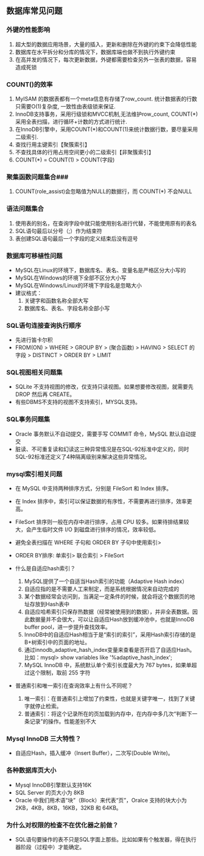 ## 数据库常见问题 ##

### <b>外键的性能影响</b> ###

1. 超大型的数据应用场景，大量的插入，更新和删除在外键的约束下会降低性能
2. 数据库在水平拆分和分库的情况下，数据库端也做不到执行外键约束
3. 在高并发的情况下，每次更新数据，外键都需要检查另外一张表的数据，容易造成死锁

### <b>COUNT()的效率</b> ###
1. MyISAM 的数据表都有一个meta信息有存储了row_count. 统计数据表的行数只需要O(1)复杂度, 一致性由表级锁来保证.
2. InnoDB支持事务，采用行级锁和MVCC机制,无法维护row_count, COUNT(*)采用全表扫描，进行循环+计数的方式进行统计.
3. 在InnoDB引擎中，采用COUNT(*)和COUNT(1)来统计数据行数，要尽量采用二级索引.
4. 查找行用主键索引【聚簇索引】
5. 不查找具体的行用占用空间更小的二级索引【非聚簇索引】
6. COUNT(*) = COUNT(1) > COUNT(字段)

### <b>聚集函数问题集合</b>###
1. COUNT(role_assist)会忽略值为NULL的数据行，而 COUNT(*) 不会NULL

### <b>语法问题集合</b> ###
1. 使用表的别名，在查询字段中就只能使用别名进行代替，不能使用原有的表名
2. SQL语句最后以分号（;）作为结束符
3. 表创建SQL语句最后一个字段的定义结束后没有逗号

### <b>数据库可移植性问题</b> ###
- MySQL在Linux的环境下，数据库名、表名、变量名是严格区分大小写的 
- MySQL在Windows的环境下全部不区分大小写
- MySQL在Windows/Linux的环境下字段名是忽略大小
- 建议格式：
    1. 关键字和函数名称全部大写
    2. 数据库名、表名、字段名称全部小写

### <b>SQL语句连接查询执行顺序</b> ###
- 先进行笛卡尔积
- FROM(ON) > WHERE > GROUP BY > (聚合函数) > HAVING > SELECT 的字段 > DISTINCT > ORDER BY > LIMIT

### <b>SQL视图相关问题集</b> ###
- SQLite 不支持视图的修改，仅支持只读视图。如果想要修改视图，就需要先 DROP 然后再 CREATE。
- 有些DBMS不支持的视图不支持索引，MYSQL支持。

### <b>SQL事务问题集</b> ###
- Oracle 事务默认不自动提交，需要手写 COMMIT 命令，MySQL 默认自动提交
- 脏读、不可重复读和幻读这三种异常情况是在SQL-92标准中定义的，同时SQL-92标准还定义了4种隔离级别来解决这些异常情况。

### <b>mysql索引相关问题</b> ###
- 在 MySQL 中支持两种排序方式，分别是 FileSort 和 Index 排序。
- 在 Index 排序中，索引可以保证数据的有序性，不需要再进行排序，效率更高。
- FileSort 排序则一般在内存中进行排序，占用 CPU 较多。如果待排结果较大，会产生临时文件 I/O 到磁盘进行排序的情况，效率较低。
- 避免全表扫描在 WHERE 子句和 ORDER BY 子句中使用索引>
- ORDER BY排序: 单索引> 联合索引 > FileSort
- 什么是自适应hash索引？
    1. MySQL提供了一个自适当Hash索引的功能（Adaptive Hash index）
    2. 自适应指的是不需要人工来制定，而是系统根据情况来自动完成的
    3. 某个数据经常会访问到，当满足一定条件的时候，就会将这个数据页的地址存放到Hash表中
    4. 自适应哈希索引只保存热数据（经常被使用到的数据），并非全表数据。因此数据量并不会很大，可以让自适应Hash放到缓冲池中，也就是InnoDB buffer pool，进一步提升查找效率。
    5. InnoDB中的自适应Hash相当于是“索引的索引”，采用Hash索引存储的是B+树索引中的页面的地址。
    6. 通过innodb_adaptive_hash_index变量来查看是否开启了自适应Hash。比如：mysql> show variables like '%adaptive_hash_index';
    7. MySQL InnoDB 中，系统默认单个索引长度最大为 767 bytes，如果单超过这个限制，取前 255 字符


- 普通索引和唯一索引在查询效率上有什么不同呢？
    1. 唯一索引：在普通索引上增加了约束性，也就是关键字唯一，找到了关键字就停止检索。
    2. 普通索引：将这个记录所在的页加载到内存中，在内存中多几次“判断下一条记录”的操作。性能差别不大

### <b>Mysql InnoDB 三大特性？</b> ###
- 自适应Hash，插入缓冲（Insert Buffer），二次写(Double Write)。

### <b>各种数据库页大小</b> ###
- Mysql InnoDB引擎默认支持16K
- SQL Server 的页大小为 8KB
- Oracle 中我们用术语“块”（Block）来代表“页”，Oralce 支持的块大小为 2KB，4KB，8KB，16KB，32KB 和 64KB。

### <b>为什么对权限的检查不在优化器之前做？</b> ###
- SQL语句要操作的表不只是SQL字面上那些。比如如果有个触发器，得在执行器阶段（过程中）才能确定。